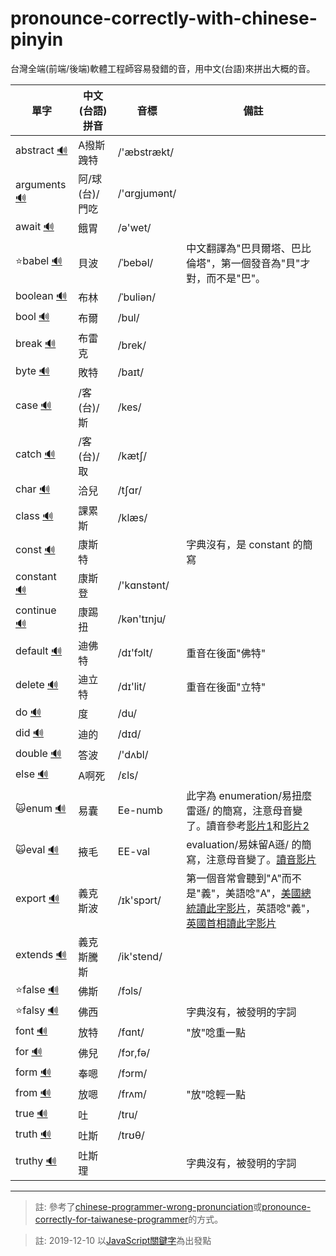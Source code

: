 # pronounce-correctly-with-chinese-pinyin

台灣全端(前端/後端)軟體工程師容易發錯的音，用中文(台語)來拼出大概的音。



| 單字 | 中文(台語)拼音 | 音標 | 備註 |
| --- | --- | --- | --- |
| abstract [🔊](http://dict.youdao.com/dictvoice?audio=abstract&type=1) | A撥斯跩特 | /'æbstrækt/ ||
| arguments [🔊](http://dict.youdao.com/dictvoice?audio=arguments&type=1) | 阿/球(台)/門吃 | /'ɑrɡjumənt/ ||
| await [🔊](http://dict.youdao.com/dictvoice?audio=await&type=2) | 餓胃 | /ə'wet/ ||
| ⭐babel [🔊](http://dict.youdao.com/dictvoice?audio=babel&type=2) | 貝波 | /ˈbebəl/ | 中文翻譯為"巴貝爾塔、巴比倫塔"，第一個發音為"貝"才對，而不是"巴"。|
| boolean [🔊](http://dict.youdao.com/dictvoice?audio=boolean&type=1) | 布林 | /ˈbuliən/ ||
| bool [🔊](http://dict.youdao.com/dictvoice?audio=bool&type=1) | 布爾 | /bul/ ||
| break [🔊](http://dict.youdao.com/dictvoice?audio=break&type=1) | 布雷克 | /brek/ ||
| byte [🔊](http://dict.youdao.com/dictvoice?audio=byte&type=2) | 敗特 | /baɪt/ ||
| case [🔊](http://dict.youdao.com/dictvoice?audio=case&type=1) | /客(台)/斯 | /kes/ ||
| catch [🔊](http://dict.youdao.com/dictvoice?audio=catch&type=2) | /客(台)/取 | /kætʃ/ ||
| char [🔊](http://dict.youdao.com/dictvoice?audio=char&type=2) | 洽兒 | /tʃɑr/ ||
| class [🔊](http://dict.youdao.com/dictvoice?audio=class&type=2) | 課累斯 | /klæs/ ||
| const [🔊](http://dict.youdao.com/dictvoice?audio=const&type=2) | 康斯特 |  | 字典沒有，是 constant 的簡寫 |
| constant [🔊](http://dict.youdao.com/dictvoice?audio=constant&type=2) | 康斯登 | /'kɑnstənt/ ||
| continue [🔊](http://dict.youdao.com/dictvoice?audio=continue&type=2) | 康踢扭 | /kən'tɪnju/ ||
| default [🔊](http://dict.youdao.com/dictvoice?audio=default&type=2) | 迪佛特 | /dɪ'fɔlt/ | 重音在後面"佛特" |
| delete [🔊](http://dict.youdao.com/dictvoice?audio=delete&type=2) | 迪立特 | /dɪ'lit/ | 重音在後面"立特" |
| do [🔊](http://dict.youdao.com/dictvoice?audio=do&type=2) | 度 | /du/ |  |
| did [🔊](http://dict.youdao.com/dictvoice?audio=do&type=2) | 迪的 | /dɪd/ |  |
| double [🔊](http://dict.youdao.com/dictvoice?audio=double&type=2) | 答波 | /'dʌbl/ |  |
| else [🔊](http://dict.youdao.com/dictvoice?audio=else&type=2) | A啊死 | /ɛls/ |  |
| 🙀enum [🔊](http://dict.youdao.com/dictvoice?audio=enum&type=2) | 易囊 | Ee-numb | 此字為 enumeration/易扭麼雷遜/ 的簡寫，注意母音變了。讀音參考[影片1](https://www.youtube.com/watch?v=K8EFmjTxyXw)和[影片2](https://www.youtube.com/watch?v=qvOTvgtwV5c) |
| 🙀eval [🔊](http://dict.youdao.com/dictvoice?audio=eval&type=2) | 掖毛 | EE-val | evaluation/易妹留A遜/ 的簡寫，注意母音變了。[讀音影片](https://www.youtube.com/watch?v=1QgtR0PX1bU) |
| export [🔊](http://dict.youdao.com/dictvoice?audio=export&type=2) | 義克斯波 | /ɪk'spɔrt/ | 第一個音常會聽到"A"而不是"義"，美語唸"A"，[美國總統讀此字影片](https://youtu.be/td7Dcsco-WY?t=1960)，英語唸"義"，[英國首相讀此字影片](https://youtu.be/F8Rwz3KWFHA?t=256)|
| extends [🔊](http://dict.youdao.com/dictvoice?audio=extends&type=2) | 義克斯騰斯 | /ik'stend/ | |
| ⭐false [🔊](http://dict.youdao.com/dictvoice?audio=false&type=2) | 佛斯 | /fɔls/ | |
| ⭐falsy [🔊](http://dict.youdao.com/dictvoice?audio=falsy&type=2) | 佛西 | | 字典沒有，被發明的字詞 |
| font [🔊](http://dict.youdao.com/dictvoice?audio=font&type=2) | 放特 | /fɑnt/ | "放"唸重一點 |
| for [🔊](http://dict.youdao.com/dictvoice?audio=for&type=2) | 佛兒 | /fɔr,fə/ ||
| form [🔊](http://dict.youdao.com/dictvoice?audio=form&type=2) | 奉嗯 | /fɔrm/ ||
| from [🔊](http://dict.youdao.com/dictvoice?audio=from&type=2) | 放嗯 | /frʌm/ | "放"唸輕一點 |
| true [🔊](http://dict.youdao.com/dictvoice?audio=true&type=2) | 吐 | /tru/ ||
| truth [🔊](http://dict.youdao.com/dictvoice?audio=truth&type=2) | 吐斯 | /trʊθ/ ||
| truthy [🔊](http://dict.youdao.com/dictvoice?audio=truthy&type=2) | 吐斯理 |  | 字典沒有，被發明的字詞 |



---

> 註: 參考了[chinese-programmer-wrong-pronunciation](https://github.com/shimohq/chinese-programmer-wrong-pronunciation)或[pronounce-correctly-for-taiwanese-programmer](https://github.com/PJCHENder/pronounce-correctly-for-taiwanese-programmer)的方式。

> 註: 2019-12-10 以[JavaScript關鍵字](https://www.w3schools.com/js/js_reserved.asp)為出發點